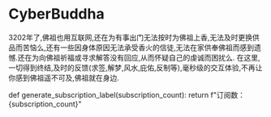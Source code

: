 # CyberBuddha
3202年了,佛祖也用互联网,还在为有事出门无法按时为佛祖上香,无法及时更换供品而苦恼么,还有一些因身体原因无法承受香火的信徒,无法在家供奉佛祖而感到遗憾.还在为向佛祖祈福或寻求解答没有回应,从而怀疑自己的虔诚而困扰么. 
在这里,一切得到终结,及时的反馈(求签,解梦,风水,庇佑,反制等),毫秒级的交互体验,不再让你感到佛祖遥不可及,佛祖就在身边.

def generate_subscription_label(subscription_count):
    return f"<span>订阅数：{subscription_count}</span>"

